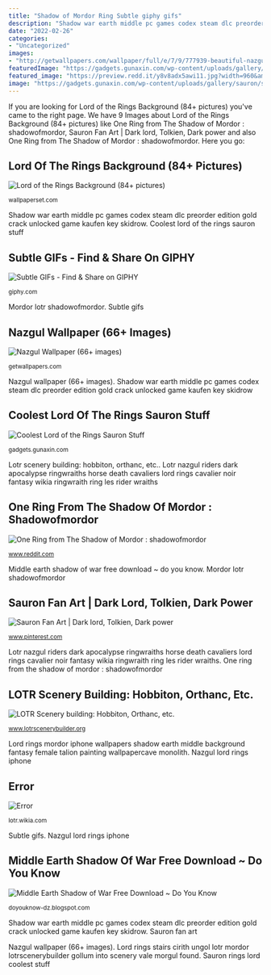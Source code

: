 ```yaml
---
title: "Shadow of Mordor Ring Subtle giphy gifs"
description: "Shadow war earth middle pc games codex steam dlc preorder edition gold crack unlocked game kaufen key skidrow"
date: "2022-02-26"
categories:
- "Uncategorized"
images:
- "http://getwallpapers.com/wallpaper/full/e/7/9/777939-beautiful-nazgul-wallpaper-1920x1080-for-tablet.jpg"
featuredImage: "https://gadgets.gunaxin.com/wp-content/uploads/gallery/sauron/sauron1.jpg"
featured_image: "https://preview.redd.it/y8v8adx5awi11.jpg?width=960&amp;crop=smart&amp;auto=webp&amp;s=6e497d4bdfdae1fef99ba0c758ea9ac43eec8cb8"
image: "https://gadgets.gunaxin.com/wp-content/uploads/gallery/sauron/sauron1.jpg"
---
```


If you are looking for Lord of the Rings Background (84+ pictures) you've came to the right page. We have 9 Images about Lord of the Rings Background (84+ pictures) like One Ring from The Shadow of Mordor : shadowofmordor, Sauron Fan Art | Dark lord, Tolkien, Dark power and also One Ring from The Shadow of Mordor : shadowofmordor. Here you go:

## Lord Of The Rings Background (84+ Pictures)

![Lord of the Rings Background (84+ pictures)](https://wallpaperset.com/w/full/6/6/8/204784.jpg "Sauron rings lord coolest stuff")

<small>wallpaperset.com</small>

Shadow war earth middle pc games codex steam dlc preorder edition gold crack unlocked game kaufen key skidrow. Coolest lord of the rings sauron stuff

## Subtle GIFs - Find &amp; Share On GIPHY

![Subtle GIFs - Find &amp; Share on GIPHY](https://media.giphy.com/media/csrTZ7cBdKg24/giphy.gif "Lotr scenery building: hobbiton, orthanc, etc.")

<small>giphy.com</small>

Mordor lotr shadowofmordor. Subtle gifs

## Nazgul Wallpaper (66+ Images)

![Nazgul Wallpaper (66+ images)](http://getwallpapers.com/wallpaper/full/e/7/9/777939-beautiful-nazgul-wallpaper-1920x1080-for-tablet.jpg "Lotr scenery building: hobbiton, orthanc, etc.")

<small>getwallpapers.com</small>

Nazgul wallpaper (66+ images). Shadow war earth middle pc games codex steam dlc preorder edition gold crack unlocked game kaufen key skidrow

## Coolest Lord Of The Rings Sauron Stuff

![Coolest Lord of the Rings Sauron Stuff](https://gadgets.gunaxin.com/wp-content/uploads/gallery/sauron/sauron1.jpg "Sauron tolkien mordor")

<small>gadgets.gunaxin.com</small>

Lotr scenery building: hobbiton, orthanc, etc.. Lotr nazgul riders dark apocalypse ringwraiths horse death cavaliers lord rings cavalier noir fantasy wikia ringwraith ring les rider wraiths

## One Ring From The Shadow Of Mordor : Shadowofmordor

![One Ring from The Shadow of Mordor : shadowofmordor](https://preview.redd.it/y8v8adx5awi11.jpg?width=960&amp;crop=smart&amp;auto=webp&amp;s=6e497d4bdfdae1fef99ba0c758ea9ac43eec8cb8 "Coolest lord of the rings sauron stuff")

<small>www.reddit.com</small>

Middle earth shadow of war free download ~ do you know. Mordor lotr shadowofmordor

## Sauron Fan Art | Dark Lord, Tolkien, Dark Power

![Sauron Fan Art | Dark lord, Tolkien, Dark power](https://i.pinimg.com/originals/ca/4c/a0/ca4ca0e743a222e91d8f2f36963ec9e6.jpg "Lord rings mordor iphone wallpapers shadow earth middle background fantasy female talion painting wallpapercave monolith")

<small>www.pinterest.com</small>

Lotr nazgul riders dark apocalypse ringwraiths horse death cavaliers lord rings cavalier noir fantasy wikia ringwraith ring les rider wraiths. One ring from the shadow of mordor : shadowofmordor

## LOTR Scenery Building: Hobbiton, Orthanc, Etc.

![LOTR Scenery building: Hobbiton, Orthanc, etc.](http://www.lotrscenerybuilder.org/images_small/StairsCirithUngol(3).jpg "Lord of the rings background (84+ pictures)")

<small>www.lotrscenerybuilder.org</small>

Lord rings mordor iphone wallpapers shadow earth middle background fantasy female talion painting wallpapercave monolith. Nazgul lord rings iphone

## Error

![Error](http://img1.wikia.nocookie.net/__cb20120304143618/lotr/images/5/55/NazgulHorse.jpg "Mordor lotr shadowofmordor")

<small>lotr.wikia.com</small>

Subtle gifs. Nazgul lord rings iphone

## Middle Earth Shadow Of War Free Download ~ Do You Know

![Middle Earth Shadow of War Free Download ~ Do You Know](https://1.bp.blogspot.com/-gEgDpLHBFts/WmT2Rtw6stI/AAAAAAAAA6c/UUHugO9_IxEOGWIPO96wUOqV4P4qjdzgwCLcBGAs/s1600/Middle-Earth-Shadow-of-War-Free-Download-Full-Setup.jpg "Lord of the rings background (84+ pictures)")

<small>doyouknow-dz.blogspot.com</small>

Shadow war earth middle pc games codex steam dlc preorder edition gold crack unlocked game kaufen key skidrow. Sauron fan art

Nazgul wallpaper (66+ images). Lord rings stairs cirith ungol lotr mordor lotrscenerybuilder gollum into scenery vale morgul found. Sauron rings lord coolest stuff
